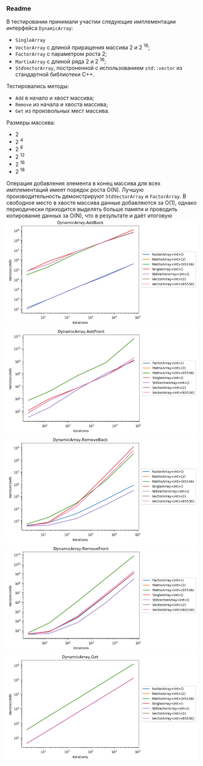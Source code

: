 ### Readme 

В тестировании принимали участии следующие имплементации интерфейса `DynamicArray`:
* `SingleArray`
* `VectorArray` с длиной приращения массива 2 и 2 <sup>16</sup>;
* `FactorArray` с параметром роста 2;
* `MartixArray` с длиной ряда 2 и 2 <sup>16</sup>;
* `StdVectorArray`, построненной с использованием `std::vector` из стандартной библиотеки С++.

Тестировались методы:
* `Add` в начало и хвост массива;
* `Remove` из начала и хвоста массива;
* `Get` из произвольных мест массива.

Размеры массива:
* 2
* 2 <sup>4</sup>
* 2 <sup>8</sup>
* 2 <sup>12</sup>
* 2 <sup>16</sup>
* 2 <sup>18</sup>

Операция добавления элемента в конец массива для всех имплементаций имеет порядок роста O(N). Лучшую производительность демонстрируют
`StdVectorArray` и `FactorArray`. В свободное место в хвосте массива данные добавляются за O(1), однако периодически приходится выделять
больше памяти и проводить копирование данных за O(N), что в результате и даёт итоговую
![AddBack](https://github.com/vitalyisaev2/algo-2019-04/blob/master/02_data_structures/report/AddBack.png)
![AddFront](https://github.com/vitalyisaev2/algo-2019-04/blob/master/02_data_structures/report/AddFront.png)
![RemoveBack](https://github.com/vitalyisaev2/algo-2019-04/blob/master/02_data_structures/report/RemoveBack.png)
![RemoveFront](https://github.com/vitalyisaev2/algo-2019-04/blob/master/02_data_structures/report/RemoveFront.png)
![Get](https://github.com/vitalyisaev2/algo-2019-04/blob/master/02_data_structures/report/Get.png)